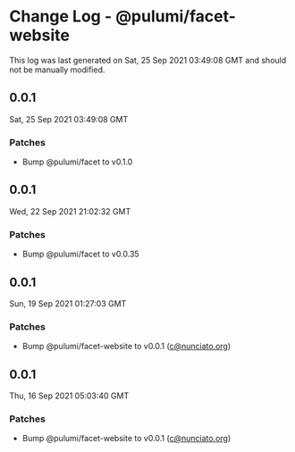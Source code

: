 # Change Log - @pulumi/facet-website

This log was last generated on Sat, 25 Sep 2021 03:49:08 GMT and should not be manually modified.

<!-- Start content -->

## 0.0.1

Sat, 25 Sep 2021 03:49:08 GMT

### Patches

- Bump @pulumi/facet to v0.1.0

## 0.0.1

Wed, 22 Sep 2021 21:02:32 GMT

### Patches

- Bump @pulumi/facet to v0.0.35

## 0.0.1

Sun, 19 Sep 2021 01:27:03 GMT

### Patches

- Bump @pulumi/facet-website to v0.0.1 (c@nunciato.org)

## 0.0.1

Thu, 16 Sep 2021 05:03:40 GMT

### Patches

- Bump @pulumi/facet-website to v0.0.1 (c@nunciato.org)
